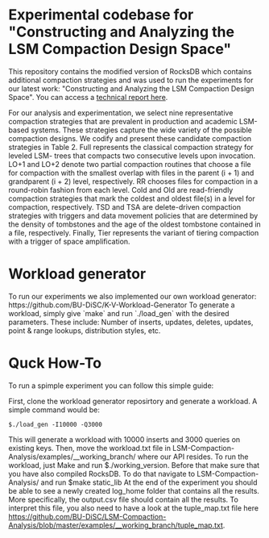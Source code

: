 <H1> Experimental codebase for "Constructing and Analyzing the LSM Compaction Design Space" </H1>

This repository contains the modified version of RocksDB which contains additional compaction strategies and was used to run the experiments for our latest work: "Constructing and Analyzing the LSM Compaction Design Space". You can access a [technical report here](https://disc-projects.bu.edu/documents/DiSC-TR-LSM-Compaction-Analysis.pdf).

For our analysis and experimentation, we select nine representative compaction strategies that are prevalent in production and academic LSM-based systems. These strategies capture the wide variety of the possible compaction designs. We codify and present these candidate compaction strategies in Table 2. Full represents the classical compaction strategy for leveled LSM- trees that compacts two consecutive levels upon invocation. LO+1 and LO+2 denote two partial compaction routines that choose a file for compaction with the smallest overlap with files in the parent (i + 1) and grandparent (i + 2) level, respectively. RR chooses files for compaction in a round-robin fashion from each level. Cold and Old are read-friendly compaction strategies that mark the coldest and oldest file(s) in a level for compaction, respectively. TSD and TSA are delete-driven compaction strategies with triggers and data movement policies that are determined by the density of tombstones and the age of the oldest tombstone contained in a file, respectively. Finally, Tier represents the variant of tiering compaction with a trigger of space amplification.

<H1> Workload generator </H1>
To run our experiments we also implemented our own workload generator: https://github.com/BU-DiSC/K-V-Workload-Generator
To generate a workload, simply give `make` and run `./load_gen` with the desired parameters. These include: Number of inserts, updates, deletes, updates, point & range lookups, distribution styles, etc. 

<H1> Quck How-To </H1>
To run a spimple experiment you can follow this simple guide:

First, clone the workload generator reposirtory and generate a workload. A simple command would be: 

```
$./load_gen -I10000 -Q3000
```

This will generate a workload with 10000 inserts and 3000 queries on existing keys. 
Then, move the workload.txt file in LSM-Compaction-Analysis/examples/__working_branch/ where our API resides. 
To run the workload, just Make and run $./working_version. Before that make sure that you have also compiled RocksDB. To do that navigate to LSM-Compaction-Analysis/ and run $make static_lib
At the end of the experiment you should be able to see a newly created log_home folder that contains all the results. More specifically, the output.csv file should contain all the results. To interpret this file, you also need to have a look at the tuple_map.txt file here https://github.com/BU-DiSC/LSM-Compaction-Analysis/blob/master/examples/__working_branch/tuple_map.txt. 
